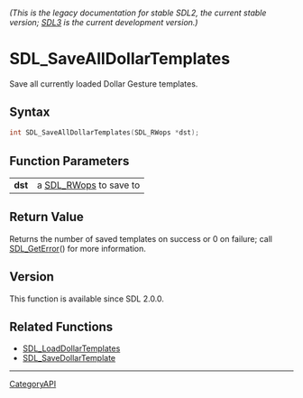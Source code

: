 ###### (This is the legacy documentation for stable SDL2, the current stable version; [SDL3](https://wiki.libsdl.org/SDL3/) is the current development version.)
# SDL_SaveAllDollarTemplates

Save all currently loaded Dollar Gesture templates.

## Syntax

```c
int SDL_SaveAllDollarTemplates(SDL_RWops *dst);

```

## Function Parameters

|             |                                     |
| ----------- | ----------------------------------- |
| **dst**     | a [SDL_RWops](SDL_RWops.md) to save to |

## Return Value

Returns the number of saved templates on success or 0 on failure; call
[SDL_GetError](SDL_GetError.md)() for more information.

## Version

This function is available since SDL 2.0.0.

## Related Functions

* [SDL_LoadDollarTemplates](SDL_LoadDollarTemplates.md)
* [SDL_SaveDollarTemplate](SDL_SaveDollarTemplate.md)

----
[CategoryAPI](CategoryAPI.md)
